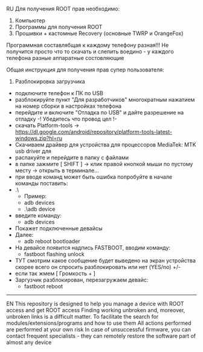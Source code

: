 RU
Для получения ROOT прав необходимо:

1. Компьютер
2. Программы для получения ROOT
3. Прошивки + кастомные Recovery (основные TWRP и  OrangeFox)

Программная составлябщая к каждому телефону разная!!!
Не получится просто что то скачать и слепить воедино - у каждого телефона разные аппаратные состовляющие

Общая инструкция для получения прав супер пользователя:
1. Разблокировка загрузчика
-  подключите телефон к ПК по USB
-  разблокируйте пункт "Для разработчиков" многократным нажатием на номер сборки в настройках телефона
-  перейдите и включите "Отладка по USB" и дайте разрешение на отладку           -! Убедитесь что провод цел !-
 - скачать Platform-tools -> https://dl.google.com/android/repository/platform-tools-latest-windows.zip?hl=ru
 - Скачиваем драйвер для устройства для процессоров MediaTek: MTK usb driver для
 - распакуйте и перейдите в папку с файлами
 - в папке зажмите [ SHIFT ] -> клик правой кнопкой мыши по пустому месту -> открыть в терминале...
 - при вводе команд может быть ошибка попробуйте в начале команды поставить:
 - .\
   - Пример:
   - adb devices
   - .\adb device
 - введите команду:
   - adb devices
 - Покажет подключенные девайсы
 - Далее:
   - adb reboot bootloader
 - На девайсе появится надпись FASTBOOT, вводим команду:
   - fastboot flashing unlock
 - ТУТ смотрим какое сообщение будет выведено на экран устройства скорее всего он спросить разблокировать или нет (YES/no) +/-
 - если так жмем [ Громкость + ]
 - Заргузчик разблокирован, перезагружаем девайс:
   - fastboot reboot

------------------------
EN
This repository is designed to help you manage a device with ROOT access and get ROOT access
Finding working unbroken and, moreover, unbroken links is a difficult matter.
To facilitate the search for modules/extensions/programs and how to use them
All actions performed are performed at your own risk
In case of unsuccessful firmware, you can contact frequent specialists - they can remotely restore the software part of almost any device
